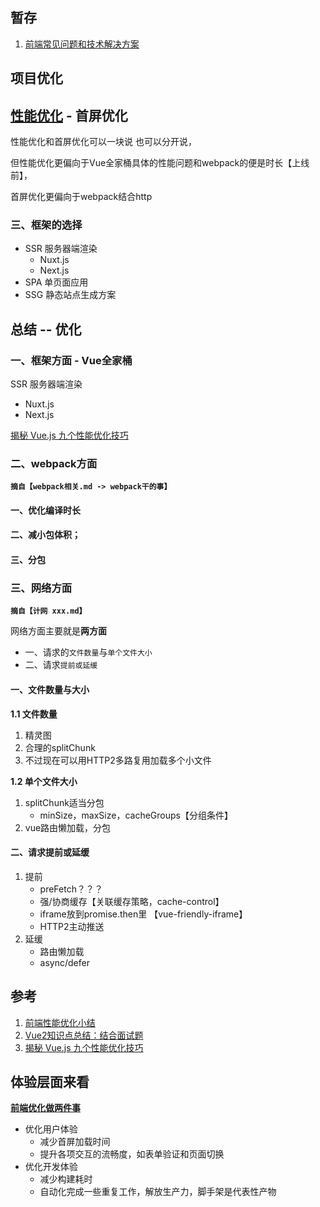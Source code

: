 ## 暂存

1. [前端常见问题和技术解决方案](https://juejin.cn/post/7088144745788080142)

   

## 项目优化



## [性能优化](https://juejin.cn/post/6979172700254109709) - 首屏优化

性能优化和首屏优化可以一块说 也可以分开说，

但性能优化更偏向于Vue全家桶具体的性能问题和webpack的便是时长【上线前】，

首屏优化更偏向于webpack结合http



### 三、框架的选择

- SSR 服务器端渲染
  - Nuxt.js
  - Next.js
- SPA 单页面应用
- SSG 静态站点生成方案



## 总结 -- 优化

### 一、框架方面 - Vue全家桶

SSR 服务器端渲染

- Nuxt.js
- Next.js

[揭秘 Vue.js 九个性能优化技巧](https://juejin.cn/post/6922641008106668045)

### 二、webpack方面

**`摘自【webpack相关.md -> webpack干的事】`**

#### 一、优化编译时长

#### 二、减小包体积；

#### 三、分包

### 三、网络方面

**`摘自【计网 xxx.md】`**

网络方面主要就是**两方面**

- 一、请求的`文件数量`与`单个文件大小`
- 二、请求`提前或延缓`



#### 一、文件数量与大小

**1.1 文件数量**

1. 精灵图
2. 合理的splitChunk
3. 不过现在可以用HTTP2多路复用加载多个小文件

**1.2 单个文件大小**

1. splitChunk适当分包
   - minSize，maxSize，cacheGroups【分组条件】
2. vue路由懒加载，分包

#### 二、请求提前或延缓

1. 提前
   - preFetch？？？
   - 强/协商缓存【关联缓存策略，cache-control】
   - iframe放到promise.then里 【vue-friendly-iframe】
   - HTTP2主动推送
2. 延缓
   - 路由懒加载
   - async/defer

## 参考

1. [前端性能优化小结](https://juejin.cn/post/6979172700254109709)
2. [Vue2知识点总结：结合面试题](https://juejin.cn/post/7088305435370848263)
3. [揭秘 Vue.js 九个性能优化技巧](https://juejin.cn/post/6922641008106668045)

## 体验层面来看

**[前端优化做两件事](https://juejin.cn/post/6844904183917871117#heading-4)**

- 优化用户体验
  - 减少首屏加载时间
  - 提升各项交互的流畅度，如表单验证和页面切换
- 优化开发体验
  - 减少构建耗时
  - 自动化完成一些重复工作，解放生产力，脚手架是代表性产物
